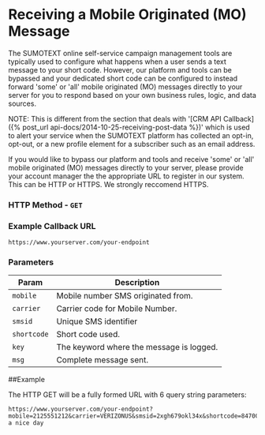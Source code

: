 Receiving a Mobile Originated (MO) Message
=======

The SUMOTEXT online self-service campaign management tools are typically used to configure what happens when a user sends a text message to your short code.
However, our platform and tools can be bypassed and your dedicated short code can be configured to instead forward 'some' or 'all' mobile originated (MO) messages directly to your server for you to respond based on your own business rules, logic, and data sources.

NOTE: This is different from the section that deals with '[CRM API Callback]({% post_url api-docs/2014-10-25-receiving-post-data %})' which is used to alert your service when the SUMOTEXT platform has collected an opt-in, opt-out, or a new profile element for a subscriber such as an email address.

 If you would like to bypass our platform and tools and receive 'some' or 'all' mobile originated (MO) messages directly to your server, please provide your account manager the the appropriate URL to register in our system. This can be HTTP or HTTPS. We strongly reccomend HTTPS.

### HTTP Method - `GET`

### Example Callback URL
<pre class="code"><code>https://www.yourserver.com/your-endpoint</code></pre>

### Parameters
Param | Description
--- | --- 
`mobile` | Mobile number SMS originated from. 
`carrier` | Carrier code for Mobile Number.
`smsid` | Unique SMS identifier
`shortcode` | Short code used.
`key` | The keyword where the message is logged.
`msg` | Complete message sent.

##Example

The HTTP GET will be a fully formed URL with 6 query string parameters:

<pre class="code"><code>https://www.yourserver.com/your-endpoint?<span>mobile</span>=2125551212&<span>carrier</span>=VERIZONUS&<span>smsid</span>=2xgh679okl34x&<span>shortcode</span>=84700&<span>key</span>=SUMOX&<span>msg</span>=have a nice day</code></pre>